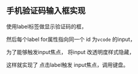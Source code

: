 ## 手机验证码输入框实现

使用label标签做显示验证码的框，

然后每个label for属性指向同一个 id 为`vcode` 的input，

为了能够触发input焦点， 将input 改透明度样式隐藏，

这样就实现了 点击label触发 input焦点，调用键盘。